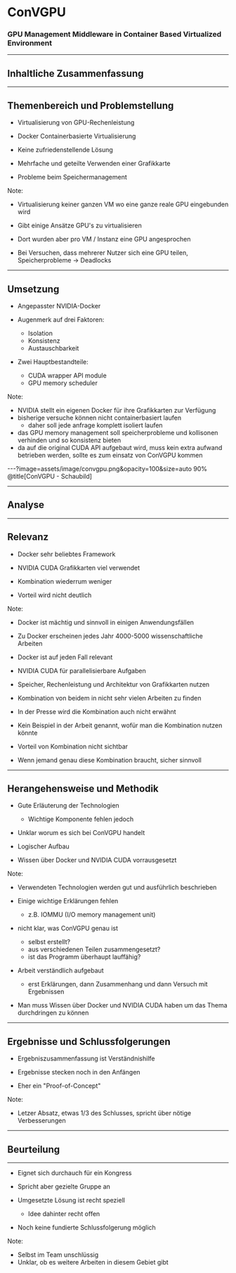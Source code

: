 # ConVGPU

### GPU Management Middleware in Container Based Virtualized Environment

---

## Inhaltliche Zusammenfassung

---

## Themenbereich und Problemstellung

- Virtualisierung von GPU-Rechenleistung

- Docker Containerbasierte Virtualisierung

- Keine zufriedenstellende Lösung

- Mehrfache und geteilte Verwenden einer Grafikkarte 

- Probleme beim Speichermanagement

Note:
- Virtualisierung keiner ganzen VM wo eine ganze reale GPU eingebunden wird

- Gibt einige Ansätze GPU's zu virtualisieren

- Dort wurden aber pro VM / Instanz eine GPU angesprochen

- Bei Versuchen, dass mehrerer Nutzer sich eine GPU teilen, Speicherprobleme -> Deadlocks 

---

## Umsetzung

- Angepasster NVIDIA-Docker

- Augenmerk auf drei Faktoren:
  + Isolation
  + Konsistenz
  + Austauschbarkeit

- Zwei Hauptbestandteile:
  + CUDA wrapper API module
  + GPU memory scheduler

Note:
- NVIDIA stellt ein eigenen Docker für ihre Grafikkarten zur Verfügung
- bisherige versuche können nicht containerbasiert laufen
  + daher soll jede anfrage komplett isoliert laufen
- das GPU memory management soll speicherprobleme und kollisonen verhinden und so konsistenz bieten
- da auf die original CUDA API aufgebaut wird, muss kein extra aufwand betrieben werden, sollte es zum einsatz von ConVGPU kommen 

---?image=assets/image/convgpu.png&opacity=100&size=auto 90%
@title[ConVGPU - Schaubild]

---

## Analyse

---

## Relevanz

- Docker sehr beliebtes Framework

- NVIDIA CUDA Grafikkarten viel verwendet

- Kombination wiederrum weniger

- Vorteil wird nicht deutlich

Note:
- Docker ist mächtig und sinnvoll in einigen Anwendungsfällen
- Zu Docker erscheinen jedes Jahr 4000-5000 wissenschaftliche Arbeiten
- Docker ist auf jeden Fall relevant

- NVIDIA CUDA für parallelisierbare Aufgaben
- Speicher, Rechenleistung und Architektur von Grafikkarten nutzen

- Kombination von beidem in nicht sehr vielen Arbeiten zu finden
- In der Presse wird die Kombination auch nicht erwähnt
- Kein Beispiel in der Arbeit genannt, wofür man die Kombination nutzen könnte

- Vorteil von Kombination nicht sichtbar
- Wenn jemand genau diese Kombination braucht, sicher sinnvoll

---

## Herangehensweise und Methodik

- Gute Erläuterung der Technologien
  + Wichtige Komponente fehlen jedoch
  
- Unklar worum es sich bei ConVGPU handelt

- Logischer Aufbau

- Wissen über Docker und NVIDIA CUDA vorrausgesetzt

Note:
- Verwendeten Technologien werden gut und ausführlich beschrieben
- Einige wichtige Erklärungen fehlen
  + z.B. IOMMU (I/O memory management unit)

- nicht klar, was ConVGPU genau ist
  + selbst erstellt?
  + aus verschiedenen Teilen zusammengesetzt?
  + ist das Programm überhaupt lauffähig?
  
- Arbeit verständlich aufgebaut
  + erst Erklärungen, dann Zusammenhang und dann Versuch mit Ergebnissen

- Man muss Wissen über Docker und NVIDIA CUDA haben um das Thema durchdringen zu können

---

## Ergebnisse und Schlussfolgerungen

- Ergebniszusammenfassung ist Verständnishilfe

- Ergebnisse stecken noch in den Anfängen

- Eher ein "Proof-of-Concept"

Note:
- Letzer Absatz, etwas 1/3 des Schlusses, spricht über nötige Verbesserungen

---

## Beurteilung

---

- Eignet sich durchauch für ein Kongress

- Spricht aber gezielte Gruppe an

- Umgesetzte Lösung ist recht speziell
  + Idee dahinter recht offen
  
- Noch keine fundierte Schlussfolgerung möglich

Note:
- Selbst im Team unschlüssig
- Unklar, ob es weitere Arbeiten in diesem Gebiet gibt
